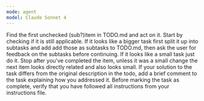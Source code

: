 ```yaml
---
mode: agent
model: Claude Sonnet 4
---
```


Find the first unchecked (sub?)item in TODO.md and act on it.
Start by checking if it is still applicable.
If it looks like a bigger task first split it up into subtasks and add add those as subtasks to TODO.md, then ask the user for feedback on the subtasks before continuing.
If it looks like a small task just do it.
Stop after you've completed the item, unless it was a small change the next item looks directly related and also looks small.
If your solution to the task differs from the original description in the todo, add a brief comment to the task explaining how you addressed it.
Before marking the task as complete, verify that you have followed all instructions from your instructions file.
